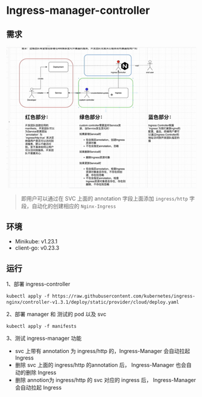 # Ingress-manager-controller



## 需求

![image-20220925132333831](./images/demand.png)

> 即用户可以通过在 SVC 上面的 annotation 字段上面添加 `ingress/http` 字段，自动化的创建相应的 `Nginx-Ingress`





## 环境

+ Minikube: v1.23.1
+ client-go: v0.23.3



## 运行

1、部署 ingress-controller

```
kubectl apply -f https://raw.githubusercontent.com/kubernetes/ingress-nginx/controller-v1.3.1/deploy/static/provider/cloud/deploy.yaml
```



2、部署 manager  和 测试的 pod 以及 svc

```shell
kubectl apply -f manifests 
```



3、测试 ingress-manager 功能

+ svc 上带有 annotation 为 ingress/http 的，Ingress-Manager 会自动拉起 Ingress
+ 删除 svc 上面的 ingress/http 的annotation 后， Ingress-Manager 也会自动的删除 Ingress
+ 删除 annotion为 ingress/http 的 svc 对应的 ingress 后， Ingress-Manager 会自动拉起 Ingress

